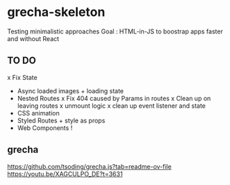 # grecha-skeleton

Testing minimalistic approaches 
Goal : HTML-in-JS to boostrap apps faster and without React

## TO DO
x Fix State
- Async loaded images + loading state
- Nested Routes
x Fix 404 caused by Params in routes
x Clean up on leaving routes 
    x unmount logic
    x clean up event listener and state
- CSS animation 
- Styled Routes + style as props
- Web Components !

## grecha

https://github.com/tsoding/grecha.js?tab=readme-ov-file
https://youtu.be/XAGCULPO_DE?t=3631